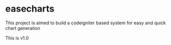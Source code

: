 easecharts
==========
This project is aimed to build a codeigniter based system for easy and quick chart generation

This is v1.0

